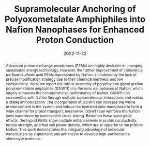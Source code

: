 ---
title: "Supramolecular Anchoring of Polyoxometalate Amphiphiles into Nafion Nanophases for Enhanced Proton Conduction"
authors:
- Haibo He
- You-Liang Zhu
- Tingting Li
- Shihao Song
- Liang Zhai
- Xiang Li
- Lixin Wu
- Haolong Li
date: "2022-11-22"
doi: "10.1021/acsnano.2c08614"
publication_types: ["期刊文章"]
publication: "ACS Nano"
publication_short: "ACS Nano 2022,11,16,19240-19252"
abstract: "
<!--more-->
Advanced proton exchange membranes (PEMs) are highly desirable  in emerging sustainable energy technology. However, the further  improvement of commercial perfluorosulfonic acid PEMs represented by  Nafion is hindered by the lack of precise modification strategy due to  their chemical inertness and low compatibility. Here, we report the  robust assembly of polyethylene glycol grafted polyoxometalate  amphiphile (GSiW11) into the ionic nanophases of Nafion, which largely  enhances the comprehensive performance of Nafion. GSiW11 can coassemble  with Nafion through multiple supramolecular interactions and realize a  stable immobilization. The incorporation of GSiW11 can increase the  whole proton content in the system and induce the hydrated ionic  nanophase to form a wide channel for proton transport; meanwhile, GSiW11  can reinforce the Nafion ionic nanophase by noncovalent cross-linking.  Based on these synergistic effects, the hybrid PEMs show multiple  enhancements in proton conductivity, tensile strength, and fuel cell  power density, which are all superior to the pristine Nafion. This work  demonstrates the intriguing advantage of molecular nanoclusters as  supramolecular enhancers to develop high-performance electrolyte  materials."
url_pdf: "https://doi.org/10.1021/acsnano.2c08614"
---